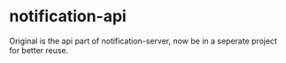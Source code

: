 notification-api
===================

Original is the api part of notification-server, now be in a seperate
project for better reuse.

